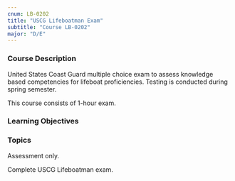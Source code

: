 ```yaml
---
cnum: LB-0202
title: "USCG Lifeboatman Exam"
subtitle: "Course LB-0202"
major: "D/E"
---
```

### Course Description

United States Coast Guard multiple choice exam to assess knowledge based competencies for lifeboat proficiencies. Testing is conducted during spring semester.

This course consists of 1-hour exam.


### Learning Objectives



### Topics

Assessment only.  

Complete USCG Lifeboatman exam.




